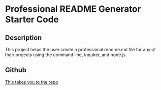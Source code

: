 # Professional README Generator Starter Code

## Description
This project helps the user create a professional readme.md file for any of their projects using the command line, inquirer, and node.js.

## Github 

[This takes you to the repo](https://github.com/lundj227/readme-generator)
